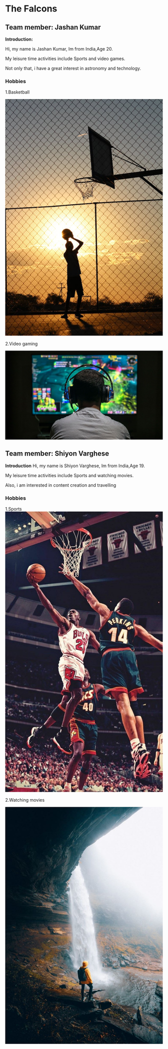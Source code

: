 
# The Falcons


## Team member: Jashan Kumar                                
**Introduction:**

Hi, my name is Jashan Kumar, Im from India,Age 20.

My leisure time activities include Sports and video games.

Not only that, i have a great interest in astronomy and technology.


### Hobbies

1.Basketball

<img src="images/Basketball.jpeg">

2.Video gaming

<img src="images/Gaming.jpg">




## Team member: Shiyon Varghese
**Introduction**
 Hi, my name is Shiyon Varghese, Im from India,Age 19.

My leisure time activities include Sports and watching movies.

Also, i am  interested in content creation  and travelling

### Hobbies

1.Sports
<img src="images/IMG_0611.JPG">


2.Watching movies

<img src="images/IMG_0612.JPG">


